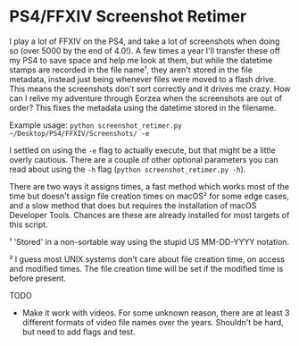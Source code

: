 # PS4/FFXIV Screenshot Retimer

I play a lot of FFXIV on the PS4, and take a lot of screenshots when doing so (over 5000 by the end of 4.0!). A few times a year I'll transfer these off my PS4 to save space and help me look at them, but while the datetime stamps are recorded in the file name¹, they aren't stored in the file metadata, instead just being whenever files were moved to a flash drive. This means the screenshots don't sort correctly and it drives me crazy. How can I relive my adventure through Eorzea when the screenshots are out of order? This fixes the metadata using the datetime stored in the filename.

Example usage: `python screenshot_retimer.py ~/Desktop/PS4/FFXIV/Screenshots/ -e`

I settled on using the `-e` flag to actually execute, but that might be a little overly cautious. There are a couple of other optional parameters you can read about using the `-h` flag (`python screenshot_retimer.py -h`).

There are two ways it assigns times, a fast method which works most of the time but doesn't assign file creation times on macOS² for some edge cases, and a slow method that does but requires the installation of macOS Developer Tools. Chances are these are already installed for most targets of this script.

¹ 'Stored' in a non-sortable way using the stupid US MM-DD-YYYY notation.

² I guess most UNIX systems don't care about file creation time, on access and modified times. The file creation time will be set if the modified time is before present.

TODO
* Make it work with videos. For some unknown reason, there are at least 3 different formats of video file names over the years. Shouldn't be hard, but need to add flags and test.
